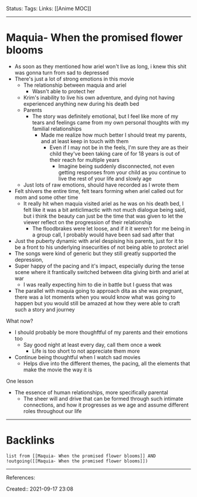 Status: 
Tags: 
Links: [[Anime MOC]]
___
# Maquia- When the promised flower blooms
- As soon as they mentioned how ariel won't live as long, i knew this shit was gonna turn from sad to depressed
- There's just a lot of strong emotions in this movie
	- The relationship between maquia and ariel
		- Wasn't able to protect her
	- Krim's inability to live his own adventure, and dying not having experienced anything new during his death bed
	- Parents
		- The story was definitely emotional, but I feel like more of my tears and feelings came from my own personal thoughts with my familial relationships
			- Made me realize how much better I should treat my parents, and at least keep in touch with them
				- Even if I may not be in the feels, I'm sure they are as their child they've been taking care of for 18 years is out of their reach for multiple years
					- Imagine being suddenly disconnected, not even getting responses from your child as you continue to live the rest of your life and slowly age
	- Just lots of raw emotions, should have recorded as I wrote them
- Felt shivers the entire time, felt tears forming when ariel called out for mom and some other time
	- It really hit when maquia visited ariel as he was on his death bed, I felt like it was a bit anticlimactic with not much dialogue being said, but i think the beauty can just be the time that was given to let the viewer reflect on the progression of their relationship
		- The floodbrakes were let loose, and if it it weren't for me being in a group call, I probably would have been sad sad after that
- Just the puberty dynamic with ariel despising his parents, just for it to be a front to his underlying insecurities of not being able to protect ariel
- The songs were kind of generic but they still greatly supported the depression,
- Super happy of the pacing and it's impact, especially during the tense scene where it frantically switched between dita giving birth and ariel at war
	- I was really expecting him to die in battle but I guess that was 
- The parallel with maquia going to approach dita as she was pregnant, there was a lot moments when you would know what was going to happen but you would still be amazed at how they were able to craft such a story and journey

What now?
- I should probably be more thoughftful of my parents and their emotions too
	- Say good night at least every day, call them once a week
		- Life is too short to not appreciate them more
- Continue being thoughtful when I watch sad movies
	- Helps dive into the different themes, the pacing, all the elements that make the movie the way it is

One lesson
- The essence of human relationships, more specifically parental
	- The sheer will and drive that can be formed through such intimate connections, and how it progresses as we age and assume different roles throughout our life
___
# Backlinks
```dataview
list from [[Maquia- When the promised flower blooms]] AND !outgoing([[Maquia- When the promised flower blooms]])
```
___
References:

Created:: 2021-09-17 23:08